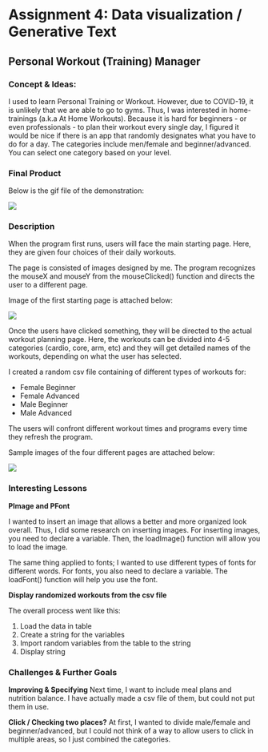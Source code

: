 

# Assignment 4: Data visualization / Generative Text

## Personal Workout (Training) Manager 

### Concept & Ideas:

I used to learn Personal Training or Workout. However, due to COVID-19, it is unlikely that we are able to go to gyms. Thus, I was interested in home-trainings (a.k.a At Home Workouts). Because it is hard for beginners - or even professionals - to plan their workout every single day, I figured it would be nice if there is an app that randomly designates what you have to do for a day. The categories include men/female and beginner/advanced. You can select one category based on your level.


### Final Product

Below is the gif file of the demonstration:

![](Images/.gif)


### Description 

When the program first runs, users will face the main starting page. Here, they are given four choices of their daily workouts. 

The page is consisted of images designed by me. The program recognizes the mouseX and mouseY from the mouseClicked() function and directs the user to a different page. 

Image of the first starting page is attached below:

![](Images/.png)

Once the users have clicked something, they will be directed to the actual workout planning page. 
Here, the workouts can be divided into 4-5 categories (cardio, core, arm, etc) and they will get detailed names of the workouts, depending on what the user has selected.

I created a random csv file containing of different types of workouts for:
- Female Beginner
- Female Advanced
- Male Beginner
- Male Advanced

The users will confront different workout times and programs every time they refresh the program.

Sample images of the four different pages are attached below:

![](Images/.png)


### Interesting Lessons

**PImage and PFont**

I wanted to insert an image that allows a better and more organized look overall. Thus, I did some research on inserting images.
For inserting images, you need to declare a variable. Then, the loadImage() function will allow you to load the image.

The same thing applied to fonts; I wanted to use different types of fonts for different words.
For fonts, you also need to declare a variable. The loadFont() function will help you use the font.

**Display randomized workouts from the csv file**

The overall process went like this:
1) Load the data in table
2) Create a string for the variables
3) Import random variables from the table to the string
4) Display string

### Challenges & Further Goals

**Improving & Specifying**
Next time, I want to include meal plans and nutrition balance.
I have actually made a csv file of them, but could not put them in use.

**Click / Checking two places?**
At first, I wanted to divide male/female and beginner/advanced, but I could not think of a way to allow users to click in multiple areas, so I just combined the categories.

